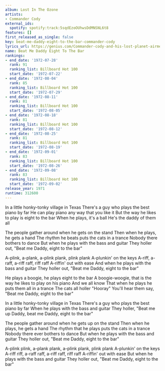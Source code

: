 ```yaml
---
album: Lost In The Ozone
artists:
- Commander Cody
external_ids:
  spotify: spotify:track:5sqdEzoOUhwsDdMNSNL6t8
features: []
first_released_as_single: false
key: beat-me-daddy-eight-to-the-bar-commander-cody
lyrics_url: https://genius.com/Commander-cody-and-his-lost-planet-airmen-beat-me-daddy-eight-to-the-bar-lyrics
name: Beat Me Daddy Eight To The Bar
rankings:
- end_date: '1972-07-28'
  rank: 91
  ranking_list: Billboard Hot 100
  start_date: '1972-07-22'
- end_date: '1972-08-04'
  rank: 85
  ranking_list: Billboard Hot 100
  start_date: '1972-07-29'
- end_date: '1972-08-11'
  rank: 81
  ranking_list: Billboard Hot 100
  start_date: '1972-08-05'
- end_date: '1972-08-18'
  rank: 81
  ranking_list: Billboard Hot 100
  start_date: '1972-08-12'
- end_date: '1972-08-25'
  rank: 81
  ranking_list: Billboard Hot 100
  start_date: '1972-08-19'
- end_date: '1972-09-01'
  rank: 83
  ranking_list: Billboard Hot 100
  start_date: '1972-08-26'
- end_date: '1972-09-08'
  rank: 83
  ranking_list: Billboard Hot 100
  start_date: '1972-09-02'
release_year: 1971
runtime: 312600
---
```

In a little honky-tonky village in Texas
There's a guy who plays the best piano by far
He can play piano any way that you like it
But the way he likes to play is eight to the bar
When he plays, it's a ball
He's the daddy of them all

The people gather around when he gets on the stand
Then when he plays, he gets a hand
The rhythm he beats puts the cats in a trance
Nobody there bothers to dance
But when he plays with the bass and guitar
They holler out, "Beat me Daddy, eight to the bar"

A-plink, a-plank, a-plink plank, plink plank
A-plunkin' on the keys
A-riff, a-raff, a-riff raff, riff raff
A-riffin' out with ease
And when he plays with the bass and guitar
They holler out, "Beat me Daddy, eight to the bar"

He plays a boogie, he plays eight to the bar
A boogie-woogie, that is the way he likes to play on his piano
And we all know
That when he plays he puts them all in a trance
The cats all holler "Hooray"
You'll hear them say, "Beat me Daddy, eight to the bar"

In a little honky-tonky village in Texas
There's a guy who plays the best piano by far
When he plays with the bass and guitar
They holler, "Beat me up Daddy, beat me Daddy, eight to the bar"

The people gather around when he gets up on the stand
Then when he plays, he gets a hand
The rhythm that he plays puts the cats in a trance
Nobody there ever bothers to dance
But when he plays with the bass and guitar
They holler out, "Beat me Daddy, eight to the bar"

A-plink plink, a-plank plank, a-plink plank, plink plank
A-plunkin' on the keys
A-riff riff, a-raff raff, a-riff raff, riff raff
A-riffin' out with ease
But when he plays with the bass and guitar
They holler out, "Beat me Daddy, eight to the bar"
